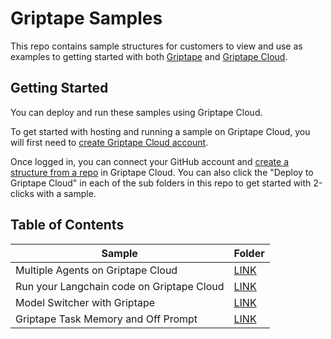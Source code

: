 # Griptape Samples

This repo contains sample structures for customers to view and use as examples to getting started with both [Griptape](https://github.com/griptape-ai/griptape) and [Griptape Cloud](https://cloud.griptape.ai/).

## Getting Started

You can deploy and run these samples using Griptape Cloud.

To get started with hosting and running a sample on Griptape Cloud, you will first need to [create Griptape Cloud account](https://auth.cloud.griptape.ai/u/login).

Once logged in, you can connect your GitHub account and [create a structure from a repo](https://cloud.griptape.ai/structures) in Griptape Cloud. You can also click the "Deploy to Griptape Cloud" in each of the sub folders in this repo to get started with 2-clicks with a sample.

## Table of Contents

| Sample | Folder |
| -------- | ------- |
| Multiple Agents on Griptape Cloud | [LINK](https://github.com/griptape-ai/griptape-sample-structures/tree/main/griptape-multi-agent-workflows) |
| Run your Langchain code on Griptape Cloud | [LINK](https://github.com/griptape-ai/griptape-sample-structures/tree/main/langchain-calculator) |
| Model Switcher with Griptape | [LINK](https://github.com/griptape-ai/griptape-sample-structures/tree/main/griptape-model-switcher) |
| Griptape Task Memory and Off Prompt | [LINK](https://github.com/griptape-ai/griptape-sample-structures/tree/main/griptape-off-prompt) |
